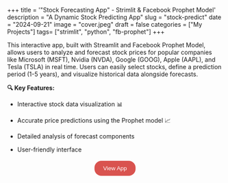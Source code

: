 +++
title = '"Stock Forecasting App" - Strimlit & Facebook Prophet Model'
description = "A Dynamic Stock Predicting App"
slug = "stock-predict"
date = "2024-09-21"
image = "cover.jpeg"
draft = false
categories = ["My Projects"]
tags= ["strimlit", "python", "fb-prophet"]
+++

This interactive app, built with Streamlit and Facebook Prophet Model, allows users to analyze and forecast stock prices for popular companies like Microsoft (MSFT), Nvidia (NVDA), Google (GOOG), Apple (AAPL), and Tesla (TSLA) in real time. Users can easily select stocks, define a prediction period (1-5 years), and visualize historical data alongside forecasts.

**🔍 Key Features:**

- Interactive stock data visualization 📊

- Accurate price predictions using the Prophet model 📈

- Detailed analysis of forecast components

- User-friendly interface

<html>
<head>
<meta name="viewport" content="width=device-width, initial-scale=1">
<style>
.button {
  background-color: #d9534f;
  border: none;
  color: white;
  padding: 10px 20px;
  text-align: center;
  text-decoration: none;
  display: inline-block;
  margin: 4px 2px;
  cursor: pointer;
  border-radius: 16px;
}
</style>
</head>
<div align=center>
<a href="https://stocks-predicts.streamlit.app/">
<button class="button">View App</button>
</a>
</div>
</html>
